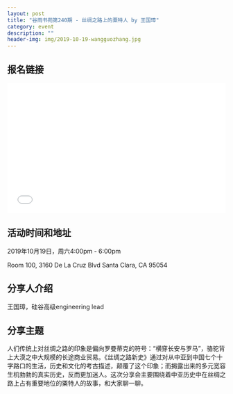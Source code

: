 ```yaml
---
layout: post
title: "谷雨书苑第240期 - 丝绸之路上的粟特人 by 王国璋"
category: event
description: ""
header-img: img/2019-10-19-wangguozhang.jpg
---
```


## 报名链接
<div style="width:100%; text-align:left;" ><iframe src="//eventbrite.com/tickets-external?eid=76718905311&ref=etckt" frameborder="0" height="300" width="100%" vspace="0" hspace="0" marginheight="5" marginwidth="5" scrolling="auto" allowtransparency="true"></iframe></div>

## 活动时间和地址
2019年10月19日，周六4:00pm - 6:00pm

Room 100, 3160 De La Cruz Blvd Santa Clara, CA 95054

## 分享人介绍
王国璋，硅谷高级engineering lead

## 分享主题
人们传统上对丝绸之路的印象是偏向罗曼蒂克的符号：“横穿长安与罗马”，骆驼背上大漠之中大规模的长途商业贸易。《丝绸之路新史》通过对从中亚到中国七个十字路口的生活，历史和文化的考古描述，颠覆了这个印象；而揭露出来的多元宽容生机勃勃的真实历史，反而更加迷人。这次分享会主要围绕着中亚历史中在丝绸之路上占有重要地位的粟特人的故事，和大家聊一聊。
